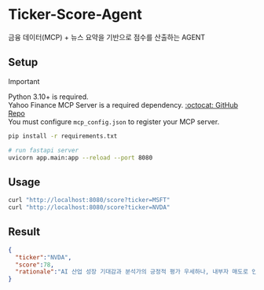 # Ticker-Score-Agent
금융 데이터(MCP) + 뉴스 요약을 기반으로 점수를 산출하는 AGENT

## Setup
> [!IMPORTANT]
> Python 3.10+ is required. <br/>
> Yahoo Finance MCP Server is a required dependency. [:octocat: GitHub Repo](https://github.com/Alex2Yang97/yahoo-finance-mcp)<br/>
> You must configure `mcp_config.json` to register your MCP server. <br/>

```bash
pip install -r requirements.txt

# run fastapi server
uvicorn app.main:app --reload --port 8080 
```

## Usage
```bash
curl "http://localhost:8080/score?ticker=MSFT"
curl "http://localhost:8080/score?ticker=NVDA"
```

## Result
```json
{
  "ticker":"NVDA",
  "score":78,
  "rationale":"AI 산업 성장 기대감과 분석가의 긍정적 평가 우세하나, 내부자 매도로 인한 경계감 상존"
}
```
